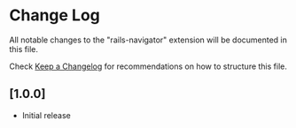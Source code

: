 # Change Log

All notable changes to the "rails-navigator" extension will be documented in this file.

Check [Keep a Changelog](http://keepachangelog.com/) for recommendations on how to structure this file.

## [1.0.0]

- Initial release